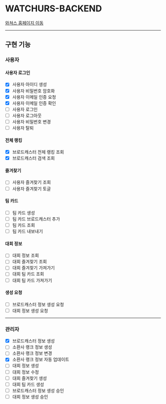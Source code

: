 # WATCHURS-BACKEND

[와쳐스 홈페이지 이동](https://watchurs.com)

---

## 구현 기능

### 사용자

#### 사용자 로그인

- [x] 사용자 아이디 생성
- [x] 사용자 비밀번호 암호화
- [x] 사용자 이메일 인증 요청
- [x] 사용자 이메일 인증 확인
- [ ] 사용자 로그인
- [ ] 사용자 로그아웃
- [ ] 사용자 비밀번호 변경
- [ ] 사용자 탈퇴

#### 전체 랭킹

- [x] 브로드캐스터 전체 랭킹 조회
- [x] 브로드캐스터 검색 조회

#### 즐겨찾기

- [ ] 사용자 즐겨찾기 조회
- [ ] 사용자 즐겨찾기 토글

#### 팀 카드

- [ ] 팀 카드 생성
- [ ] 팀 카드 브로드캐스터 추가
- [ ] 팀 카드 조회
- [ ] 팀 카드 내보내기

#### 대회 정보

- [ ] 대회 정보 조회
- [ ] 대회 즐겨찾기 조회
- [ ] 대회 즐겨찾기 가져가기
- [ ] 대회 팀 카드 조회
- [ ] 대회 팀 카드 가져가기

#### 생성 요청

- [ ] 브로드캐스터 정보 생성 요청
- [ ] 대회 정보 생성 요청

---

### 관리자

- [x] 브로드캐스터 정보 생성
- [ ] 소환사 랭크 정보 생성
- [ ] 소환사 랭크 정보 변경
- [x] 소환사 랭크 정보 자동 업데이트
- [ ] 대회 정보 생성
- [ ] 대회 정보 수정
- [ ] 대회 즐겨찾기 생성
- [ ] 대회 팀 카드 생성
- [ ] 브로드캐스터 정보 생성 승인
- [ ] 대회 정보 생성 승인
